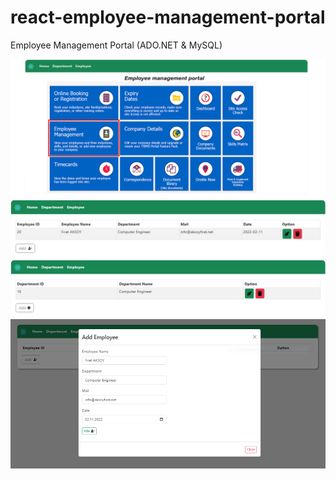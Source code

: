 # react-employee-management-portal
Employee Management Portal (ADO.NET &amp; MySQL)





  <img src="https://raw.githubusercontent.com/aksoy-dev/react-employee-management-portal/main/bassic-employee-management-portal/source/img/1.png" width="1000" />
  <img src="https://raw.githubusercontent.com/aksoy-dev/react-employee-management-portal/main/bassic-employee-management-portal/source/img/2.png" width="800" /> 
  <img src="https://raw.githubusercontent.com/aksoy-dev/react-employee-management-portal/main/bassic-employee-management-portal/source/img/3.png" width="800" />
  <img src="https://github.com/aksoy-dev/react-employee-management-portal/blob/main/bassic-employee-management-portal/source/img/4.PNG?raw=true" width="800" /> 
 


